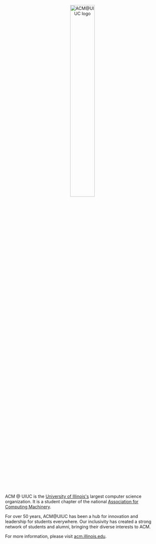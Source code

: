<div align="center">
  <img src="https://docs.acm.illinois.edu/attachments/3" alt="ACM@UIUC logo" style="width: 40%;"/>
  <br/><br/>
</div>


ACM @ UIUC is the [University of Illinois's](https://cs.illinois.edu) largest computer science organization. It is a student chapter of the national [Association for Computing Machinery](https://acm.org).

For over 50 years, ACM@UIUC has been a hub for innovation and leadership for students everywhere. Our inclusivity has created a strong network of students and alumni, bringing their diverse interests to ACM.

For more information, please visit [acm.illinois.edu](https://acm.illinois.edu).
